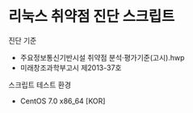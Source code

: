 # 리눅스 취약점 진단 스크립트
진단 기준 
 - 주요정보통신기반시설 취약점 분석·평가기준(고시).hwp
 - 미래창조과학부고시 제2013-37호

스크립트 테스트 환경
 - CentOS 7.0 x86_64 [KOR]

